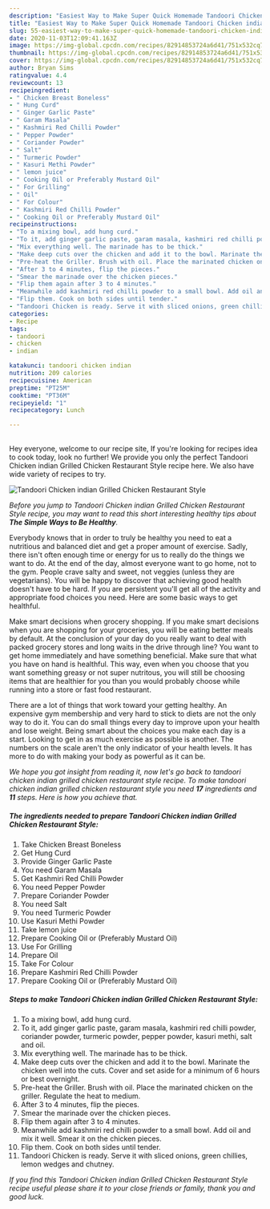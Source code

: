 ```yaml
---
description: "Easiest Way to Make Super Quick Homemade Tandoori Chicken indian Grilled Chicken Restaurant Style"
title: "Easiest Way to Make Super Quick Homemade Tandoori Chicken indian Grilled Chicken Restaurant Style"
slug: 55-easiest-way-to-make-super-quick-homemade-tandoori-chicken-indian-grilled-chicken-restaurant-style
date: 2020-11-03T12:09:41.163Z
image: https://img-global.cpcdn.com/recipes/82914853724a6d41/751x532cq70/tandoori-chicken-indian-grilled-chicken-restaurant-style-recipe-main-photo.jpg
thumbnail: https://img-global.cpcdn.com/recipes/82914853724a6d41/751x532cq70/tandoori-chicken-indian-grilled-chicken-restaurant-style-recipe-main-photo.jpg
cover: https://img-global.cpcdn.com/recipes/82914853724a6d41/751x532cq70/tandoori-chicken-indian-grilled-chicken-restaurant-style-recipe-main-photo.jpg
author: Bryan Sims
ratingvalue: 4.4
reviewcount: 13
recipeingredient:
- " Chicken Breast Boneless"
- " Hung Curd"
- " Ginger Garlic Paste"
- " Garam Masala"
- " Kashmiri Red Chilli Powder"
- " Pepper Powder"
- " Coriander Powder"
- " Salt"
- " Turmeric Powder"
- " Kasuri Methi Powder"
- " lemon juice"
- " Cooking Oil or Preferably Mustard Oil"
- " For Grilling"
- " Oil"
- " For Colour"
- " Kashmiri Red Chilli Powder"
- " Cooking Oil or Preferably Mustard Oil"
recipeinstructions:
- "To a mixing bowl, add hung curd."
- "To it, add ginger garlic paste, garam masala, kashmiri red chilli powder, coriander powder, turmeric powder, pepper powder, kasuri methi, salt and oil."
- "Mix everything well. The marinade has to be thick."
- "Make deep cuts over the chicken and add it to the bowl. Marinate the chicken well into the cuts. Cover and set aside for a minimum of 6 hours or best overnight."
- "Pre-heat the Griller. Brush with oil. Place the marinated chicken on the griller. Regulate the heat to medium."
- "After 3 to 4 minutes, flip the pieces."
- "Smear the marinade over the chicken pieces."
- "Flip them again after 3 to 4 minutes."
- "Meanwhile add kashmiri red chilli powder to a small bowl. Add oil and mix it well. Smear it on the chicken pieces."
- "Flip them. Cook on both sides until tender."
- "Tandoori Chicken is ready. Serve it with sliced onions, green chillies, lemon wedges and chutney."
categories:
- Recipe
tags:
- tandoori
- chicken
- indian

katakunci: tandoori chicken indian 
nutrition: 209 calories
recipecuisine: American
preptime: "PT25M"
cooktime: "PT36M"
recipeyield: "1"
recipecategory: Lunch

---
```

<br>
Hey everyone, welcome to our recipe site, If you're looking for recipes idea to cook today, look no further! We provide you only the perfect Tandoori Chicken indian Grilled Chicken Restaurant Style recipe here. We also have wide variety of recipes to try.
<br>


![Tandoori Chicken indian Grilled Chicken Restaurant Style](https://img-global.cpcdn.com/recipes/82914853724a6d41/751x532cq70/tandoori-chicken-indian-grilled-chicken-restaurant-style-recipe-main-photo.jpg)

<i>Before you jump to Tandoori Chicken indian Grilled Chicken Restaurant Style recipe, you may want to read this short interesting healthy tips about <strong>The Simple Ways to Be Healthy</strong>.</i>

Everybody knows that in order to truly be healthy you need to eat a nutritious and balanced diet and get a proper amount of exercise. Sadly, there isn't often enough time or energy for us to really do the things we want to do. At the end of the day, almost everyone want to go home, not to the gym. People crave salty and sweet, not veggies (unless they are vegetarians). You will be happy to discover that achieving good health doesn't have to be hard. If you are persistent you'll get all of the activity and appropriate food choices you need. Here are some basic ways to get healthful.

Make smart decisions when grocery shopping. If you make smart decisions when you are shopping for your groceries, you will be eating better meals by default. At the conclusion of your day do you really want to deal with packed grocery stores and long waits in the drive through line? You want to get home immediately and have something beneficial. Make sure that what you have on hand is healthful. This way, even when you choose that you want something greasy or not super nutritous, you will still be choosing items that are healthier for you than you would probably choose while running into a store or fast food restaurant.

There are a lot of things that work toward your getting healthy. An expensive gym membership and very hard to stick to diets are not the only way to do it. You can do small things every day to improve upon your health and lose weight. Being smart about the choices you make each day is a start. Looking to get in as much exercise as possible is another. The numbers on the scale aren't the only indicator of your health levels. It has more to do with making your body as powerful as it can be. 


<i>We hope you got insight from reading it, now let's go back to tandoori chicken indian grilled chicken restaurant style recipe. To make tandoori chicken indian grilled chicken restaurant style you need <strong>17</strong> ingredients and <strong>11</strong> steps. Here is how you achieve that.
</i>

##### The ingredients needed to prepare Tandoori Chicken indian Grilled Chicken Restaurant Style:

1. Take  Chicken Breast Boneless
1. Get  Hung Curd
1. Provide  Ginger Garlic Paste
1. You need  Garam Masala
1. Get  Kashmiri Red Chilli Powder
1. You need  Pepper Powder
1. Prepare  Coriander Powder
1. You need  Salt
1. You need  Turmeric Powder
1. Use  Kasuri Methi Powder
1. Take  lemon juice
1. Prepare  Cooking Oil or (Preferably Mustard Oil)
1. Use  For Grilling
1. Prepare  Oil
1. Take  For Colour
1. Prepare  Kashmiri Red Chilli Powder
1. Prepare  Cooking Oil or (Preferably Mustard Oil)


##### Steps to make Tandoori Chicken indian Grilled Chicken Restaurant Style:

1. To a mixing bowl, add hung curd.
1. To it, add ginger garlic paste, garam masala, kashmiri red chilli powder, coriander powder, turmeric powder, pepper powder, kasuri methi, salt and oil.
1. Mix everything well. The marinade has to be thick.
1. Make deep cuts over the chicken and add it to the bowl. Marinate the chicken well into the cuts. Cover and set aside for a minimum of 6 hours or best overnight.
1. Pre-heat the Griller. Brush with oil. Place the marinated chicken on the griller. Regulate the heat to medium.
1. After 3 to 4 minutes, flip the pieces.
1. Smear the marinade over the chicken pieces.
1. Flip them again after 3 to 4 minutes.
1. Meanwhile add kashmiri red chilli powder to a small bowl. Add oil and mix it well. Smear it on the chicken pieces.
1. Flip them. Cook on both sides until tender.
1. Tandoori Chicken is ready. Serve it with sliced onions, green chillies, lemon wedges and chutney.


<i>If you find this Tandoori Chicken indian Grilled Chicken Restaurant Style recipe useful please share it to your close friends or family, thank you and good luck.</i>
